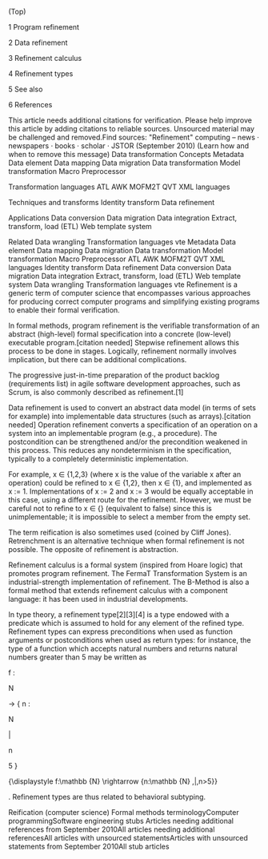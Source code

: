 


(Top)





1
Program refinement








2
Data refinement








3
Refinement calculus








4
Refinement types








5
See also








6
References


















This article needs additional citations for verification. Please help improve this article by adding citations to reliable sources. Unsourced material may be challenged and removed.Find sources: "Refinement" computing – news · newspapers · books · scholar · JSTOR (September 2010) (Learn how and when to remove this message)
Data transformation
Concepts
Metadata
Data element
Data mapping
Data migration
Data transformation
Model transformation
Macro
Preprocessor

Transformation languages
ATL
AWK
MOFM2T
QVT
XML languages

Techniques and transforms
Identity transform
Data refinement

Applications
Data conversion
Data migration
Data integration
Extract, transform, load (ETL)
Web template system

Related
Data wrangling
Transformation languages
vte
Metadata
Data element
Data mapping
Data migration
Data transformation
Model transformation
Macro
Preprocessor
ATL
AWK
MOFM2T
QVT
XML languages
Identity transform
Data refinement
Data conversion
Data migration
Data integration
Extract, transform, load (ETL)
Web template system
Data wrangling
Transformation languages
vte
Refinement is a generic term of computer science that encompasses various approaches for producing correct computer programs and simplifying existing programs to enable their formal verification.

In formal methods, program refinement is the verifiable transformation of an abstract (high-level) formal specification into a concrete (low-level) executable program.[citation needed] Stepwise refinement allows this process to be done in stages. Logically, refinement normally involves implication, but there can be additional complications.

The progressive just-in-time preparation of the product backlog (requirements list) in agile software development approaches, such as Scrum, is also commonly described as refinement.[1]

Data refinement is used to convert an abstract data model (in terms of sets for example) into implementable data structures (such as arrays).[citation needed] Operation refinement converts a specification of an operation on a system into an implementable program (e.g., a procedure). The postcondition can be strengthened and/or the precondition weakened in this process. This reduces any nondeterminism in the specification, typically to a completely deterministic implementation.

For example, x ∈ {1,2,3} (where x is the value of the variable x after an operation) could be refined to x ∈ {1,2}, then x ∈ {1}, and implemented as x := 1. Implementations of x := 2 and x := 3 would be equally acceptable in this case, using a different route for the refinement. However, we must be careful not to refine to x ∈ {} (equivalent to false) since this is unimplementable; it is impossible to select a member from the empty set.

The term reification is also sometimes used (coined by Cliff Jones). Retrenchment is an alternative technique when formal refinement is not possible. The opposite of refinement is abstraction.

Refinement calculus is a formal system (inspired from Hoare logic) that promotes program refinement. The FermaT Transformation System is an industrial-strength implementation of refinement. The B-Method is also a formal method that extends refinement calculus with a component language: it has been used in industrial developments.

In type theory, a refinement type[2][3][4] is a type endowed with a predicate which is assumed to hold for any element of the refined type. Refinement types can express preconditions when used as function arguments or postconditions when used as return types: for instance, the type of a function which accepts natural numbers and returns natural numbers greater than 5 may be written as 



f
:

N

→
{
n
:

N



|


n
>
5
}


{\displaystyle f:\mathbb {N} \rightarrow \{n:\mathbb {N} \,|\,n>5\}}

. Refinement types are thus related to behavioral subtyping.

Reification (computer science)
Formal methods terminologyComputer programmingSoftware engineering stubs
Articles needing additional references from September 2010All articles needing additional referencesAll articles with unsourced statementsArticles with unsourced statements from September 2010All stub articles




